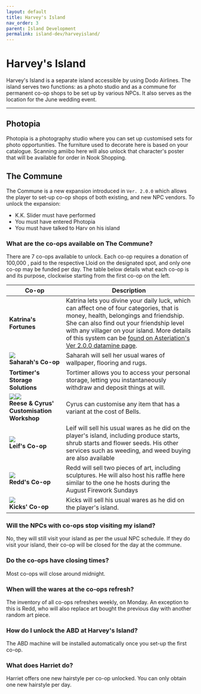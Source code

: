 ```yaml
---
layout: default
title: Harvey's Island
nav_order: 3
parent: Island Development
permalink: island-dev/harveyisland/
---
```


# Harvey's Island
Harvey's Island is a separate island accessible by using Dodo Airlines. The island serves two functions: as a photo studio and as a commune for permanent co-op shops to be set up by various NPCs. It also serves as the location for the June wedding event.

* * *

## Photopia
Photopia is a photography studio where you can set up customised sets for photo opportunities. The furniture used to decorate here is based on your catalogue. Scanning amiibo here will also unlock that character's poster that will be available for order in Nook Shopping. 

## The Commune
The Commune is a new expansion introduced in `Ver. 2.0.0` which allows the player to set-up co-op shops of both existing, and new NPC vendors. To unlock the expansion:
- K.K. Slider must have performed
- You must have entered Photopia
- You must have talked to Harv on his island

### What are the co-ops available on The Commune?
There are 7 co-ops available to unlock. Each co-op requires a donation of 100,000 <span class="icon-Bells"></span>, paid to the respective Lloid on the designated spot, and only one co-op may be funded per day. The table below details what each co-op is and its purpose, clockwise starting from the first co-op on the left.

|**Co-op**|**Description**|
|-|-|
|**Katrina's Fortunes**|Katrina lets you divine your daily luck, which can affect one of four categories, that is money, health, belongings and friendship. She can also find out your friendship level with any villager on your island. More details of this system can be [found on Asteriation's Ver 2.0.0 datamine page](https://acnh.isomorphicbox.com/updates/2.0.0/#fortune).|
|<img src="https://acnhcdn.com/latest/NpcIcon/cml.png" id="heading-icon"><br/>**Saharah's Co-op**|Saharah will sell her usual wares of wallpaper, flooring and rugs.|
|**Tortimer's Storage Solutions**|Tortimer allows you to access your personal storage, letting you instantaneously withdraw and deposit things at will.|
|<img src="https://acnhcdn.com/latest/NpcIcon/alw.png" id="heading-icon"><img src="https://acnhcdn.com/latest/NpcIcon/alp.png" id="heading-icon"><br/>**Reese & Cyrus' Customisation Workshop**|Cyrus can customise any item that has a variant at the cost of Bells.|
|<img src="https://acnhcdn.com/latest/NpcIcon/slo.png" id="heading-icon"><br/>**Leif's Co-op**|Leif will sell his usual wares as he did on the player's island, including produce starts, shrub starts and flower seeds. His other services such as weeding, and weed buying are also available|
|<img src="https://acnhcdn.com/latest/NpcIcon/fox.png" id="heading-icon"><br/>**Redd's Co-op**|Redd will sell two pieces of art, including sculptures. He will also host his raffle here similar to the one he hosts during the August Firework Sundays|
|<img src="https://acnhcdn.com/latest/NpcIcon/skk.png" id="heading-icon"><br/>**Kicks' Co-op**|Kicks will sell his usual wares as he did on the player's island.|

### Will the NPCs with co-ops stop visiting my island?
No, they will still visit your island as per the usual NPC schedule. If they do visit your island, their co-op will be closed for the day at the commune. 

### Do the co-ops have closing times?
Most co-ops will close around midnight.

### When will the wares at the co-ops refresh?
The inventory of all co-ops refreshes weekly, on Monday. An exception to this is Redd, who will also replace art bought the previous day with another random art piece.

### How do I unlock the ABD at Harvey's Island?
The ABD machine will be installed automatically once you set-up the first co-op.

### What does Harriet do?
Harriet offers one new hairstyle per co-op unlocked. You can only obtain one new hairstyle per day.
